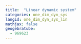 ```yaml
---
title:  "Linear dynamic system"
categories: one_dim_dyn_sys
langid: one_dim_dyn_sys_lin
mathjax: false
geogebratube:
  - 969623
---
```


<div style="height:600px; width:800px; margin: auto;" id="applet_container969623"></div>
